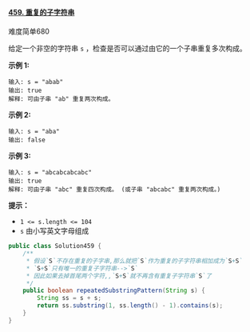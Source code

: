 #### [459. 重复的子字符串](https://leetcode.cn/problems/repeated-substring-pattern/)

难度简单680

给定一个非空的字符串 `s` ，检查是否可以通过由它的一个子串重复多次构成。

**示例 1:**

```
输入: s = "abab"
输出: true
解释: 可由子串 "ab" 重复两次构成。
```

**示例 2:**

```
输入: s = "aba"
输出: false
```

**示例 3:**

```
输入: s = "abcabcabcabc"
输出: true
解释: 可由子串 "abc" 重复四次构成。 (或子串 "abcabc" 重复两次构成。)
```

**提示：**

- `1 <= s.length <= 104`
- `s` 由小写英文字母组成

```java
public class Solution459 {
    /**
     * 假设`S`不存在重复的子字串,那么就把`S`作为重复的子字符串相加成为`S+S`
     * `S+S`只有唯一的重复子字符串-->`S`
     * 因此如果去掉首尾两个字符,,`S+S`就不再含有重复子字符串`S`了
     */
    public boolean repeatedSubstringPattern(String s) {
        String ss = s + s;
        return ss.substring(1, ss.length() - 1).contains(s);
    }
}
```
